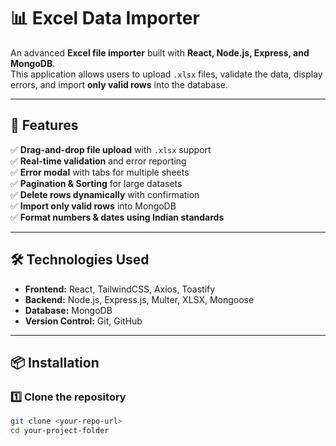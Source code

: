 # 📊 Excel Data Importer

An advanced **Excel file importer** built with **React, Node.js, Express, and MongoDB**.  
This application allows users to upload `.xlsx` files, validate the data, display errors, and import **only valid rows** into the database.

---

## 🚀 Features

✅ **Drag-and-drop file upload** with `.xlsx` support  
✅ **Real-time validation** and error reporting  
✅ **Error modal** with tabs for multiple sheets  
✅ **Pagination & Sorting** for large datasets  
✅ **Delete rows dynamically** with confirmation  
✅ **Import only valid rows** into MongoDB  
✅ **Format numbers & dates using Indian standards**

---

## 🛠 Technologies Used

- **Frontend:** React, TailwindCSS, Axios, Toastify
- **Backend:** Node.js, Express.js, Multer, XLSX, Mongoose
- **Database:** MongoDB
- **Version Control:** Git, GitHub

---

## 📦 Installation

### **1️⃣ Clone the repository**

```sh
git clone <your-repo-url>
cd your-project-folder
```
